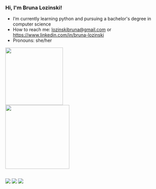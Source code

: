 ### Hi, I'm Bruna Lozinski!

- I’m currently learning python and pursuing a bachelor's degree in computer science
- How to reach me: lozinskibruna@gmail.com or https://www.linkedin.com/in/bruna-lozinski
- Pronouns: she/her

<div>
  <a href="https://beacons.ai/brunalozinski">
  <img height="180em" src="https://github-readme-stats.vercel.app/api?username=brunalozinski&show_icons=true&theme=dracula&include_all_comits=true&count_private=true"/>
</div>
    
<div>
    <a href="https://github.com/anuraghazra/convoychat">
    <img height=200 align="center" src="https://github-readme-stats.vercel.app/api/top-langs?username=brunalozinski&layout=compact&langs_count=8&card_width=320" />
  </a>
</div>
<!-- <div style="display: inline_block"><br>
  <img align="center" alt="Bruna-Js" height="30" width="40" src="https://raw.githubusercontent.com/devicons/devicon/master/icons/javascript/javascript-plain.svg">
  <img align="center" alt="Bruna-React" height="30" width="40" src="https://raw.githubusercontent.com/devicons/devicon/master/icons/react/react-original.svg">
  <img align="center" alt="Bruna-HTML" height="30" width="40" src="https://raw.githubusercontent.com/devicons/devicon/master/icons/html5/html5-original.svg">
  <img align="center" alt="Bruna-CSS" height="30" width="40" src="https://raw.githubusercontent.com/devicons/devicon/master/icons/css3/css3-original.svg">
  <img align="center" alt="Bruna-Python" height="30" width="40" src="https://raw.githubusercontent.com/devicons/devicon/master/icons/python/python-original.svg">
</div> -->

##

<div> 
  <a href="https://instagram.com/ibruna18" target="_blank"><img src="https://img.shields.io/badge/-Instagram-%23E4405F?style=for-the-badge&logo=instagram&logoColor=white" target="_blank"></a>
  <a href = "lozinskibruna@gmail.com"><img src="https://img.shields.io/badge/-Gmail-%23333?style=for-the-badge&logo=gmail&logoColor=white" target="_blank"></a>
  <a href="https://www.linkedin.com/in/bruna-lozinski" target="_blank"><img src="https://img.shields.io/badge/-LinkedIn-%230077B5?style=for-the-badge&logo=linkedin&logoColor=white" target="_blank"></a> 
</div>
